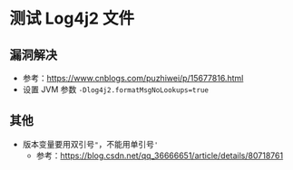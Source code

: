 # 测试 Log4j2 文件

## 漏洞解决
- 参考：https://www.cnblogs.com/puzhiwei/p/15677816.html
- 设置 JVM 参数 `-Dlog4j2.formatMsgNoLookups=true`

## 其他
- 版本变量要用双引号`"`，不能用单引号`'`
  - 参考：https://blog.csdn.net/qq_36666651/article/details/80718761